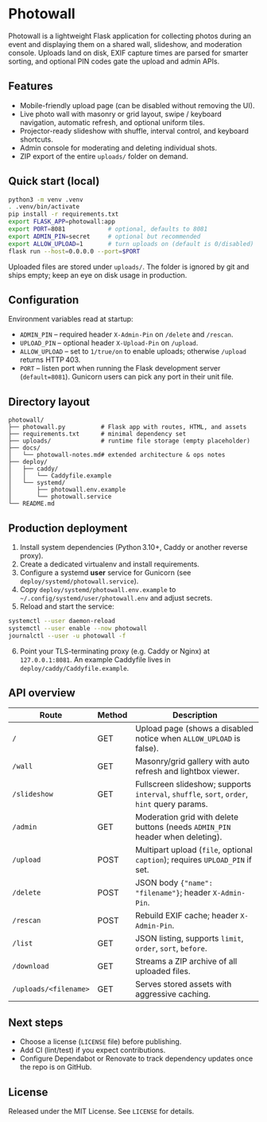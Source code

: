 # Photowall

Photowall is a lightweight Flask application for collecting photos during an event and displaying them on a shared wall, slideshow, and moderation console. Uploads land on disk, EXIF capture times are parsed for smarter sorting, and optional PIN codes gate the upload and admin APIs.

## Features

- Mobile-friendly upload page (can be disabled without removing the UI).
- Live photo wall with masonry or grid layout, swipe / keyboard navigation, automatic refresh, and optional uniform tiles.
- Projector-ready slideshow with shuffle, interval control, and keyboard shortcuts.
- Admin console for moderating and deleting individual shots.
- ZIP export of the entire `uploads/` folder on demand.

## Quick start (local)

```bash
python3 -m venv .venv
. .venv/bin/activate
pip install -r requirements.txt
export FLASK_APP=photowall:app
export PORT=8081            # optional, defaults to 8081
export ADMIN_PIN=secret     # optional but recommended
export ALLOW_UPLOAD=1       # turn uploads on (default is 0/disabled)
flask run --host=0.0.0.0 --port=$PORT
```

Uploaded files are stored under `uploads/`. The folder is ignored by git and ships empty; keep an eye on disk usage in production.

## Configuration

Environment variables read at startup:

- `ADMIN_PIN` – required header `X-Admin-Pin` on `/delete` and `/rescan`.
- `UPLOAD_PIN` – optional header `X-Upload-Pin` on `/upload`.
- `ALLOW_UPLOAD` – set to `1/true/on` to enable uploads; otherwise `/upload` returns HTTP 403.
- `PORT` – listen port when running the Flask development server (`default=8081`). Gunicorn users can pick any port in their unit file.

## Directory layout

```
photowall/
├── photowall.py          # Flask app with routes, HTML, and assets
├── requirements.txt      # minimal dependency set
├── uploads/              # runtime file storage (empty placeholder)
├── docs/
│   └── photowall-notes.md# extended architecture & ops notes
├── deploy/
│   ├── caddy/
│   │   └── Caddyfile.example
│   └── systemd/
│       ├── photowall.env.example
│       └── photowall.service
└── README.md
```

## Production deployment

1. Install system dependencies (Python 3.10+, Caddy or another reverse proxy).
2. Create a dedicated virtualenv and install requirements.
3. Configure a systemd **user** service for Gunicorn (see `deploy/systemd/photowall.service`).
4. Copy `deploy/systemd/photowall.env.example` to `~/.config/systemd/user/photowall.env` and adjust secrets.
5. Reload and start the service:

```bash
systemctl --user daemon-reload
systemctl --user enable --now photowall
journalctl --user -u photowall -f
```

6. Point your TLS-terminating proxy (e.g. Caddy or Nginx) at `127.0.0.1:8081`. An example Caddyfile lives in `deploy/caddy/Caddyfile.example`.

## API overview

| Route | Method | Description |
| --- | --- | --- |
| `/` | GET | Upload page (shows a disabled notice when `ALLOW_UPLOAD` is false). |
| `/wall` | GET | Masonry/grid gallery with auto refresh and lightbox viewer. |
| `/slideshow` | GET | Fullscreen slideshow; supports `interval`, `shuffle`, `sort`, `order`, `hint` query params. |
| `/admin` | GET | Moderation grid with delete buttons (needs `ADMIN_PIN` header when deleting). |
| `/upload` | POST | Multipart upload (`file`, optional `caption`); requires `UPLOAD_PIN` if set. |
| `/delete` | POST | JSON body `{"name": "filename"}`; header `X-Admin-Pin`. |
| `/rescan` | POST | Rebuild EXIF cache; header `X-Admin-Pin`. |
| `/list` | GET | JSON listing, supports `limit`, `order`, `sort`, `before`. |
| `/download` | GET | Streams a ZIP archive of all uploaded files. |
| `/uploads/<filename>` | GET | Serves stored assets with aggressive caching. |

## Next steps

- Choose a license (`LICENSE` file) before publishing.
- Add CI (lint/test) if you expect contributions.
- Configure Dependabot or Renovate to track dependency updates once the repo is on GitHub.

## License

Released under the MIT License. See `LICENSE` for details.
